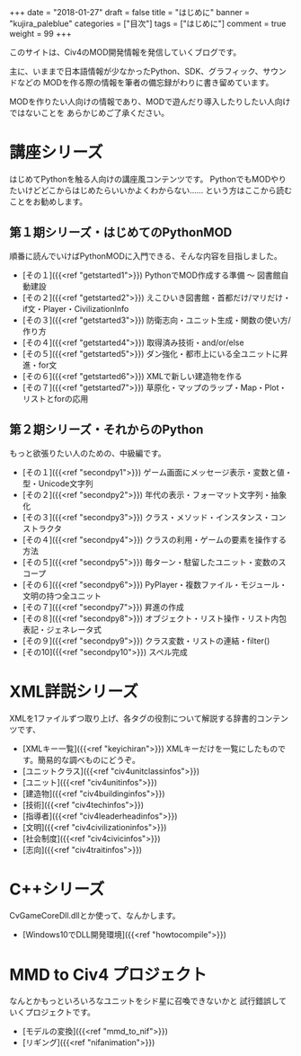 +++
date = "2018-01-27"
draft = false
title = "はじめに"
banner = "kujira_paleblue"
categories = ["目次"]
tags = ["はじめに"]
comment = true
weight = 99
+++

このサイトは、Civ4のMOD開発情報を発信していくブログです。

主に、いままで日本語情報が少なかったPython、SDK、グラフィック、サウンドなどの
MODを作る際の情報を筆者の備忘録がわりに書き留めています。

MODを作りたい人向けの情報であり、MODで遊んだり導入したりしたい人向けではないことを
あらかじめご了承ください。

# 講座シリーズ
はじめてPythonを触る人向けの講座風コンテンツです。
PythonでもMODやりたいけどどこからはじめたらいいかよくわからない......
という方はここから読むことをお勧めします。

## 第１期シリーズ・はじめてのPythonMOD
順番に読んでいけばPythonMODに入門できる、そんな内容を目指しました。

- [その１]({{<ref "getstarted1">}})
PythonでMOD作成する準備 ～ 図書館自動建設
- [その２]({{<ref "getstarted2">}})
えこひいき図書館・首都だけ/マリだけ・if文・Player・CivilizationInfo
- [その３]({{<ref "getstarted3">}})
防衛志向・ユニット生成・関数の使い方/作り方
- [その４]({{<ref "getstarted4">}})
取得済み技術・and/or/else
- [その５]({{<ref "getstarted5">}})
ダン強化・都市上にいる全ユニットに昇進・for文
- [その６]({{<ref "getstarted6">}})
XMLで新しい建造物を作る
- [その７]({{<ref "getstarted7">}})
草原化・マップのラップ・Map・Plot・リストとforの応用

## 第２期シリーズ・それからのPython
もっと欲張りたい人のための、中級編です。

- [その１]({{<ref "secondpy1">}})
ゲーム画面にメッセージ表示・変数と値・型・Unicode文字列
- [その２]({{<ref "secondpy2">}})
年代の表示・フォーマット文字列・抽象化
- [その３]({{<ref "secondpy3">}})
クラス・メソッド・インスタンス・コンストラクタ
- [その４]({{<ref "secondpy4">}})
クラスの利用・ゲームの要素を操作する方法
- [その５]({{<ref "secondpy5">}})
毎ターン・駐留したユニット・変数のスコープ
- [その６]({{<ref "secondpy6">}})
PyPlayer・複数ファイル・モジュール・文明の持つ全ユニット
- [その７]({{<ref "secondpy7">}})
昇進の作成
- [その８]({{<ref "secondpy8">}})
オブジェクト・リスト操作・リスト内包表記・ジェネレータ式
- [その９]({{<ref "secondpy9">}})
クラス変数・リストの連結・filter()
- [その10]({{<ref "secondpy10">}})
スペル完成

# XML詳説シリーズ
XMLを1ファイルずつ取り上げ、各タグの役割について解説する辞書的コンテンツです、

- [XMLキー一覧]({{<ref "keyichiran">}})
XMLキーだけを一覧にしたものです。簡易的な調べものにどうぞ。
- [ユニットクラス]({{<ref "civ4unitclassinfos">}})
- [ユニット]({{<ref "civ4unitinfos">}})
- [建造物]({{<ref "civ4buildinginfos">}})
- [技術]({{<ref "civ4techinfos">}})
- [指導者]({{<ref "civ4leaderheadinfos">}})
- [文明]({{<ref "civ4civilizationinfos">}})
- [社会制度]({{<ref "civ4civicinfos">}})
- [志向]({{<ref "civ4traitinfos">}})

# C++シリーズ
CvGameCoreDll.dllとか使って、なんかします。

- [Windows10でDLL開発環境]({{<ref "howtocompile">}})

# MMD to Civ4 プロジェクト
なんとかもっといろいろなユニットをシド星に召喚できないかと
試行錯誤していくプロジェクトです。

- [モデルの変換]({{<ref "mmd_to_nif">}})
- [リギング]({{<ref "nifanimation">}})


